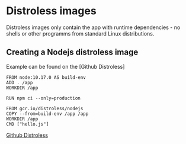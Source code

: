 
# Distroless images

Distroless images only contain the app with runtime dependencies - no shells or other programms from standard Linux distributions.

## Creating a Nodejs distroless image

Example can be found on the [Github Distroless]

```Docker
FROM node:10.17.0 AS build-env
ADD . /app
WORKDIR /app

RUN npm ci --only=production

FROM gcr.io/distroless/nodejs
COPY --from=build-env /app /app
WORKDIR /app
CMD ["hello.js"]
```

[Github Distroless](https://github.com/GoogleContainerTools/distroless/tree/master/examples/nodejs)